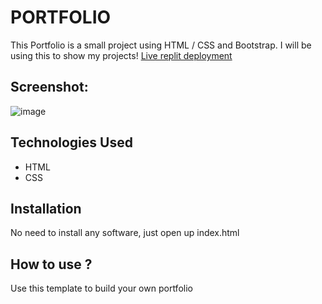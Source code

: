 # PORTFOLIO
This Portfolio is a small project using HTML / CSS and Bootstrap. I will be using this to show my projects!
[Live replit deployment]( https://portfolio-v2.noob0927.repl.co )
## Screenshot:
![image](https://user-images.githubusercontent.com/112575648/197924756-6445d4ba-898d-4c98-894f-17d76d31b2d8.png)


## Technologies Used
* HTML
* CSS

## Installation
No need to install any software, just open up index.html
## How to use ?
Use this template to build your own portfolio
